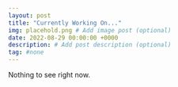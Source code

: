 ```yaml
---
layout: post
title: "Currently Working On..."
img: placehold.png # Add image post (optional)
date: 2022-08-29 00:00:00 +0000
description: # Add post description (optional)
tag: #none 
---
```



Nothing to see right now. 
